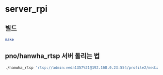 # server_rpi

## 빌드
```bash
make
```

## pno/hanwha_rtsp 서버 돌리는 법
```bash
./hanwha_rtsp 'rtsp://admin:veda1357%21@192.168.0.23:554/profile2/media.smp'
```